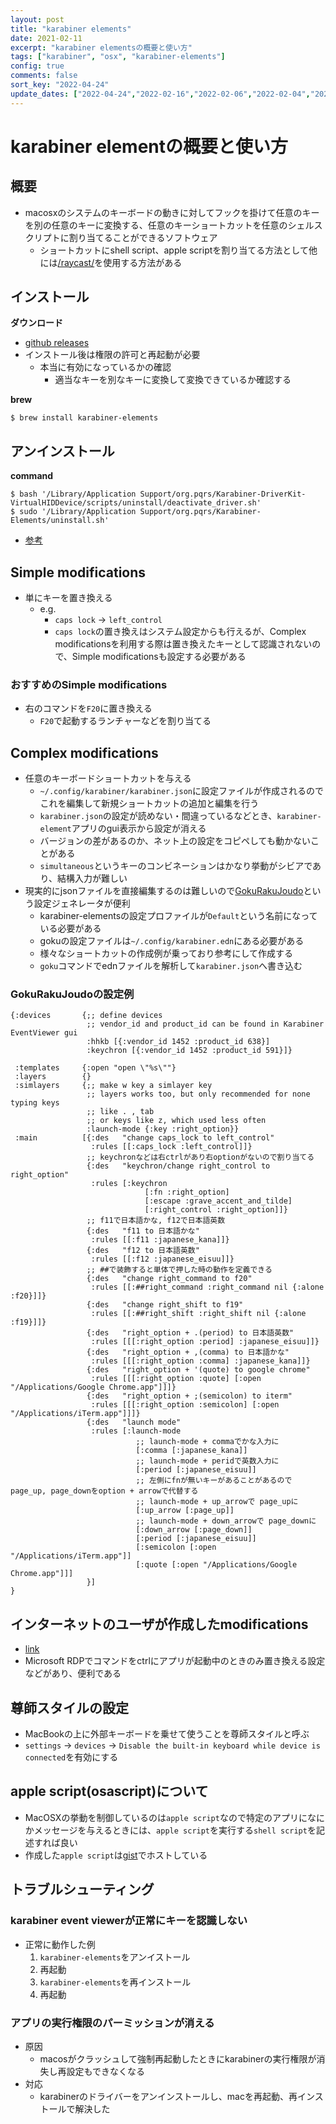 ```yaml
---
layout: post
title: "karabiner elements"
date: 2021-02-11
excerpt: "karabiner elementsの概要と使い方"
tags: ["karabiner", "osx", "karabiner-elements"]
config: true
comments: false
sort_key: "2022-04-24"
update_dates: ["2022-04-24","2022-02-16","2022-02-06","2022-02-04","2022-02-01","2022-01-19","2021-09-07","2021-02-24","2021-02-17","2021-02-16","2021-02-11"]
---
```


# karabiner elementの概要と使い方

## 概要
 - macosxのシステムのキーボードの動きに対してフックを掛けて任意のキーを別の任意のキーに変換する、任意のキーショートカットを任意のシェルスクリプトに割り当てることができるソフトウェア
   - ショートカットにshell script、apple scriptを割り当てる方法として他には[/raycast/](/raycast/)を使用する方法がある

## インストール

**ダウンロード**  
 - [github releases](https://github.com/pqrs-org/Karabiner-Elements/releases)
 - インストール後は権限の許可と再起動が必要
   - 本当に有効になっているかの確認
     - 適当なキーを別なキーに変換して変換できているか確認する

**brew**  
```console
$ brew install karabiner-elements
```

## アンインストール

**command**  
```console
$ bash '/Library/Application Support/org.pqrs/Karabiner-DriverKit-VirtualHIDDevice/scripts/uninstall/deactivate_driver.sh'
$ sudo '/Library/Application Support/org.pqrs/Karabiner-Elements/uninstall.sh'
```

 - [参考](https://karabiner-elements.pqrs.org/docs/manual/operation/uninstall/)

## Simple modifications
 - 単にキーを置き換える
   - e.g. 
	 - `caps lock` -> `left_control`
	 - `caps lock`の置き換えはシステム設定からも行えるが、Complex modificationsを利用する際は置き換えたキーとして認識されないので、Simple modificationsも設定する必要がある

### おすすめのSimple modifications
 - 右のコマンドを`F20`に置き換える
   - `F20`で起動するランチャーなどを割り当てる


## Complex modifications
 - 任意のキーボードショートカットを与える
   - `~/.config/karabiner/karabiner.json`に設定ファイルが作成されるのでこれを編集して新規ショートカットの追加と編集を行う
   - `karabiner.json`の設定が読めない・間違っているなどとき、`karabiner-element`アプリのgui表示から設定が消える
   - バージョンの差があるのか、ネット上の設定をコピペしても動かないことがある
   - `simultaneous`というキーのコンビネーションはかなり挙動がシビアであり、結構入力が難しい
 - 現実的にjsonファイルを直接編集するのは難しいので[GokuRakuJoudo](https://github.com/yqrashawn/GokuRakuJoudo)という設定ジェネレータが便利
   - karabiner-elementsの設定プロファイルが`Default`という名前になっている必要がある
   - gokuの設定ファイルは`~/.config/karabiner.edn`にある必要がある
   - 様々なショートカットの作成例が乗っており参考にして作成する
   - `goku`コマンドでednファイルを解析して`karabiner.json`へ書き込む
  
### GokuRakuJoudoの設定例

```
{:devices       {;; define devices
                 ;; vendor_id and product_id can be found in Karabiner EventViewer gui
                 :hhkb [{:vendor_id 1452 :product_id 638}]
                 :keychron [{:vendor_id 1452 :product_id 591}]}

 :templates     {:open "open \"%s\""}
 :layers        {}
 :simlayers     {;; make w key a simlayer key
                 ;; layers works too, but only recommended for none typing keys
                 ;; like . , tab
                 ;; or keys like z, which used less often
                 :launch-mode {:key :right_option}}
 :main          [{:des   "change caps_lock to left_control"
                  :rules [[:caps_lock :left_control]]}
                 ;; keychronなどは右ctrlがあり右optionがないので割り当てる
                 {:des   "keychron/change right_control to right_option"
                  :rules [:keychron
                              [:fn :right_option]
                              [:escape :grave_accent_and_tilde]
                              [:right_control :right_option]]}
                 ;; f11で日本語かな, f12で日本語英数
                 {:des   "f11 to 日本語かな"
                  :rules [[:f11 :japanese_kana]]}
                 {:des   "f12 to 日本語英数"
                  :rules [[:f12 :japanese_eisuu]]}
                 ;; ##で装飾すると単体で押した時の動作を定義できる
                 {:des   "change right_command to f20"
                  :rules [[:##right_command :right_command nil {:alone  :f20}]]}
                 {:des   "change right_shift to f19"
                  :rules [[:##right_shift :right_shift nil {:alone  :f19}]]}
                 {:des   "right_option + .(period) to 日本語英数"
                  :rules [[[:right_option :period] :japanese_eisuu]]}
                 {:des   "right_option + ,(comma) to 日本語かな"
                  :rules [[[:right_option :comma] :japanese_kana]]}
                 {:des   "right_option + '(quote) to google chrome"
                  :rules [[[:right_option :quote] [:open "/Applications/Google Chrome.app"]]]}
                 {:des   "right_option + ;(semicolon) to iterm"
                  :rules [[[:right_option :semicolon] [:open "/Applications/iTerm.app"]]]}
                 {:des   "launch mode"
                  :rules [:launch-mode
                            ;; launch-mode + commaでかな入力に
                            [:comma [:japanese_kana]]
                            ;; launch-mode + peridで英数入力に
                            [:period [:japanese_eisuu]]
                            ;; 左側にfnが無いキーがあることがあるのでpage_up, page_downをoption + arrowで代替する
                            ;; launch-mode + up_arrowで page_upに
                            [:up_arrow [:page_up]]
                            ;; launch-mode + down_arrowで page_downに
                            [:down_arrow [:page_down]]
                            [:period [:japanese_eisuu]]
                            [:semicolon [:open "/Applications/iTerm.app"]]
                            [:quote [:open "/Applications/Google Chrome.app"]]]
                 }]
}
```

## インターネットのユーザが作成したmodifications
 - [link](https://ke-complex-modifications.pqrs.org/)
 - Microsoft RDPでコマンドをctrlにアプリが起動中のときのみ置き換える設定などがあり、便利である

## 尊師スタイルの設定
 - MacBookの上に外部キーボードを乗せて使うことを尊師スタイルと呼ぶ
 - `settings` -> `devices` -> `Disable the built-in keyboard while device is connected`を有効にする

## apple script(osascript)について
 - MacOSXの挙動を制御しているのは`apple script`なので特定のアプリになにかメッセージを与えるときには、`apple script`を実行する`shell script`を記述すれば良い  
 - 作成した`apple script`は[gist](https://gist.github.com/GINK03/7d646e1da20af7e51b30759f1b46d441)でホストしている

## トラブルシューティング

### karabiner event viewerが正常にキーを認識しない
 - 正常に動作した例
   1. `karabiner-elements`をアンイストール
   2. 再起動
   3. `karabiner-elements`を再インストール
   4. 再起動

### アプリの実行権限のパーミッションが消える
 - 原因
   - macosがクラッシュして強制再起動したときにkarabinerの実行権限が消失し再設定もできなくなる
 - 対応
   - karabinerのドライバーをアンインストールし、macを再起動、再インストールで解決した
